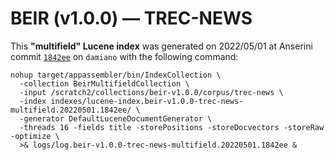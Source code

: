 # BEIR (v1.0.0) — TREC-NEWS

This **"multifield" Lucene index** was generated on 2022/05/01 at Anserini commit [`1842ee`](https://github.com/castorini/anserini/commit/1842eeffcbf4d18698d401b1c5a4b1c868f32fc6) on `damiano` with the following command:

```
nohup target/appassembler/bin/IndexCollection \
  -collection BeirMultifieldCollection \
  -input /scratch2/collections/beir-v1.0.0/corpus/trec-news \
  -index indexes/lucene-index.beir-v1.0.0-trec-news-multifield.20220501.1842ee/ \
  -generator DefaultLuceneDocumentGenerator \
  -threads 16 -fields title -storePositions -storeDocvectors -storeRaw -optimize \
  >& logs/log.beir-v1.0.0-trec-news-multifield.20220501.1842ee &
```
